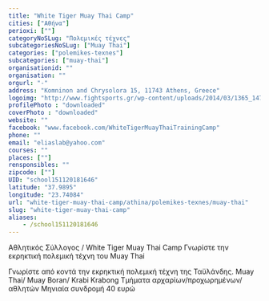 ```yaml
---
title: "White Tiger Muay Thai Camp"
cities: ["Αθήνα"]
perioxi: [""]
categoryNoSLug: "Πολεμικές τέχνες"
subcategoriesNoSLug: ["Muay Thai"]
categories: ["polemikes-texnes"]
subcategories: ["muay-thai"]
organisationid: ""
organisation: ""
orgurl: "-"
address: "Komninon and Chrysolora 15, 11743 Athens, Greece"
logoimg: "http://www.fightsports.gr/wp-content/uploads/2014/03/1365_147452968788787_1567304406_n.jpg"
profilePhoto : "downloaded"
coverPhoto : "downloaded"
website: ""
facebook: "www.facebook.com/WhiteTigerMuayThaiTrainingCamp"
phone: ""
email: "eliaslab@yahoo.com"
courses: ""
places: [""]
rensponsibles: ""
zipcode: [""]
UID: "school151120181646"
latitude: "37.9895"
longitude: "23.74084"
url: "white-tiger-muay-thai-camp/athina/polemikes-texnes/muay-thai"
slug: "white-tiger-muay-thai-camp"
aliases:
    - /school151120181646
---
```



Αθλητικός Σύλλογος / White Tiger Muay Thai Camp Γνωρίστε την εκρηκτική πολεμική τέχνη του Muay Thai

Γνωρίστε από κοντά την εκρηκτική πολεμική τέχνη της Ταϋλάνδης. Muay Thai/ Muay Boran/ Krabi Krabong Τμήματα αρχαρίων/προχωρημένων/ αθλητών Μηνιαία συνδρομή 40 ευρώ